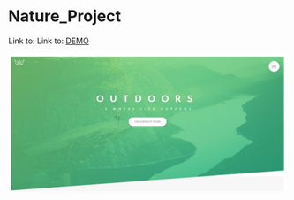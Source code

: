 # Nature_Project

Link to: Link to: [DEMO](https://pilarczykm.github.io/Nature_Project/ "Nature")

![Hero banner](git_img/hero_banner.jpg)
